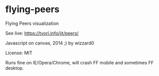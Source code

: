 flying-peers
============

Flying Peers visualization

See live: https://tvori.info/jit/peers/

Javascript on canvas, 2014 ;) by wizzard0

License: MIT

Runs fine on IE/Opera/Chrome, will crash FF mobile and sometimes FF desktop.